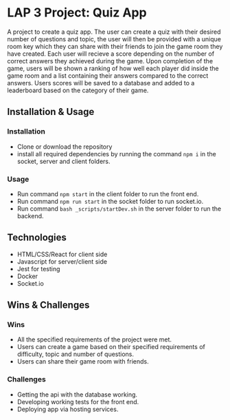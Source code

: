 # LAP 3 Project: Quiz App 

A project to create a quiz app. The user can create a quiz with their desired number of questions and topic, the user will then be provided with a unique room key which they can share with their friends to join the game room they have created. Each user will recieve a score depending on the number of correct answers they achieved during the game. Upon completion of the game, users will be shown a ranking of how well each player did inside the game room and a list containing their answers compared to the correct answers. Users scores will be saved to a database and added to a leaderboard based on the category of their game. 

## Installation & Usage 

### Installation 
 
- Clone or download the repository 
- install all required dependencies by running the command `npm i` in the socket, server and client folders. 

### Usage 
- Run command `npm start` in the client folder to run the front end. 
- Run command `npm run start` in the socket folder to run socket.io. 
- Run command `bash _scripts/startDev.sh` in the server folder to run the backend. 

## Technologies 
- HTML/CSS/React for client side 
- Javascript for server/client side 
- Jest for testing 
- Docker
- Socket.io 

## Wins & Challenges 

### Wins 
- All the specified requirements of the project were met. 
- Users can create a game based on their specified requirements of difficulty, topic and number of questions. 
- Users can share their game room with friends. 

### Challenges 
- Getting the api with the database working. 
- Developing working tests for the front end. 
- Deploying app via hosting services. 
